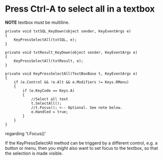 ﻿# Press Ctrl-A to select all in a textbox

**NOTE** textbox must be multiline.


    private void txtSQL_KeyDown(object sender, KeyEventArgs e)
    {
        KeyPressSelectAll(txtSQL, e);
    }

    private void txtResult_KeyDown(object sender, KeyEventArgs e)
    {
        KeyPressSelectAll(txtResult, e);
    }

    private void KeyPressSelectAll(TextBoxBase t, KeyEventArgs e)
    {
        if (e.Control && !e.Alt && e.Modifiers != Keys.RMenu)
        {
            if (e.KeyCode == Keys.A)
            {
                //Select all text
                t.SelectAll();
                //t.Focus(); <-- Optional. See note below.
                e.Handled = true;
            }
        }
    }



regarding 't.Focus()'

If the KeyPressSelectAll method can be triggerd by a different control, e.g. a button or menu, then you might also want to set focus to the textbox, so that the selection is made visible.